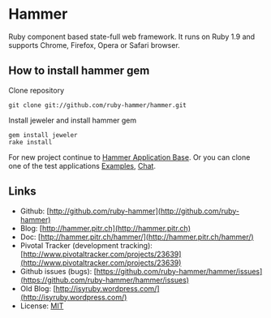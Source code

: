 # Hammer

Ruby component based state-full web framework.
It runs on Ruby 1.9 and supports Chrome, Firefox, Opera or Safari browser.

## How to install hammer gem

Clone repository

    git clone git://github.com/ruby-hammer/hammer.git

Install jeweler and install hammer gem

    gem install jeweler
    rake install

For new project continue to [Hammer Application Base](http://github.com/ruby-hammer/hammer-app-base).
Or you can clone one of the test applications [Examples](http://github.com/ruby-hammer/hammer-examples),
[Chat](http://github.com/ruby-hammer/hammer-chat).

## Links

- Github: [http://github.com/ruby-hammer](http://github.com/ruby-hammer)
- Blog: [http://hammer.pitr.ch](http://hammer.pitr.ch)
- Doc: [http://hammer.pitr.ch/hammer/](http://hammer.pitr.ch/hammer/)
- Pivotal Tracker (development tracking): [http://www.pivotaltracker.com/projects/23639](http://www.pivotaltracker.com/projects/23639)
- Github issues (bugs): [https://github.com/ruby-hammer/hammer/issues](https://github.com/ruby-hammer/hammer/issues)
- Old Blog: [http://isyruby.wordpress.com/](http://isyruby.wordpress.com/)
- License: [MIT](http://hammer.pitr.ch/hammer/file.MIT-LICENSE.html)



